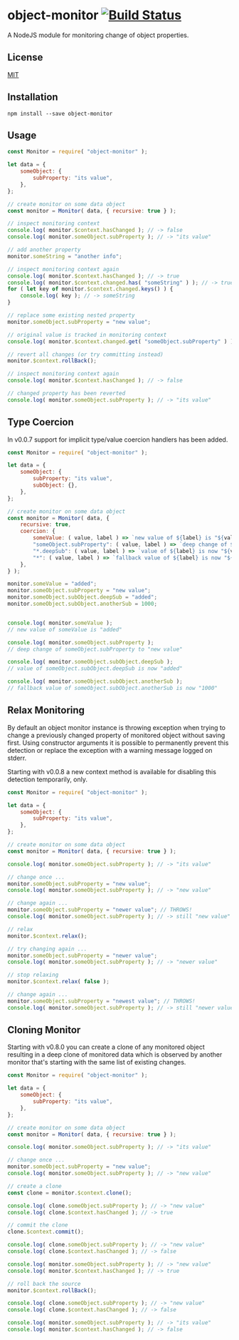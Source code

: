 # object-monitor [![Build Status](https://travis-ci.org/cepharum/object-monitor.svg?branch=master)](https://travis-ci.org/cepharum/object-monitor)

A NodeJS module for monitoring change of object properties.


## License

[MIT](LICENSE)

## Installation

```
npm install --save object-monitor
```

## Usage

```javascript
const Monitor = require( "object-monitor" );

let data = {
    someObject: {
        subProperty: "its value",
    },
};

// create monitor on some data object
const monitor = Monitor( data, { recursive: true } );

// inspect monitoring context
console.log( monitor.$context.hasChanged ); // -> false
console.log( monitor.someObject.subProperty ); // -> "its value"

// add another property
monitor.someString = "another info";

// inspect monitoring context again
console.log( monitor.$context.hasChanged ); // -> true
console.log( monitor.$context.changed.has( "someString" ) ); // -> true
for ( let key of monitor.$context.changed.keys() ) {
    console.log( key ); // -> someString
}

// replace some existing nested property
monitor.someObject.subProperty = "new value";

// original value is tracked in monitoring context
console.log( monitor.$context.changed.get( "someObject.subProperty" ) ); // -> "its value"

// revert all changes (or try committing instead)
monitor.$context.rollBack();

// inspect monitoring context again
console.log( monitor.$context.hasChanged ); // -> false

// changed property has been reverted
console.log( monitor.someObject.subProperty ); // -> "its value"
```

## Type Coercion

In v0.0.7 support for implicit type/value coercion handlers has been added.

```javascript
const Monitor = require( "object-monitor" );

let data = {
    someObject: {
        subProperty: "its value",
        subObject: {},
    },
};

// create monitor on some data object
const monitor = Monitor( data, {
	recursive: true,
	coercion: {
		someValue: ( value, label ) => `new value of ${label} is "${value}"`,
		"someObject.subProperty": ( value, label ) => `deep change of ${label} to "${value}"`,
		"*.deepSub": ( value, label ) => `value of ${label} is now "${value}"`,
		"*": ( value, label ) => `fallback value of ${label} is now "${value}"`
	},
} );

monitor.someValue = "added";
monitor.someObject.subProperty = "new value";
monitor.someObject.subObject.deepSub = "added";
monitor.someObject.subObject.anotherSub = 1000;


console.log( monitor.someValue );
// new value of someValue is "added"

console.log( monitor.someObject.subProperty );
// deep change of someObject.subProperty to "new value"

console.log( monitor.someObject.subObject.deepSub );
// value of someObject.subObject.deepSub is now "added"

console.log( monitor.someObject.subObject.anotherSub );
// fallback value of someObject.subObject.anotherSub is now "1000"
```

## Relax Monitoring

By default an object monitor instance is throwing exception when trying to change a previously changed property of monitored object without saving first. Using constructor arguments it is possible to permanently prevent this detection or replace the exception with a warning message logged on stderr.

Starting with v0.0.8 a new context method is available for disabling this detection temporarily, only.

```javascript
const Monitor = require( "object-monitor" );

let data = {
    someObject: {
        subProperty: "its value",
    },
};

// create monitor on some data object
const monitor = Monitor( data, { recursive: true } );

console.log( monitor.someObject.subProperty ); // -> "its value"

// change once ...
monitor.someObject.subProperty = "new value";
console.log( monitor.someObject.subProperty ); // -> "new value"

// change again ...
monitor.someObject.subProperty = "newer value"; // THROWS!
console.log( monitor.someObject.subProperty ); // -> still "new value"

// relax
monitor.$context.relax();

// try changing again ...
monitor.someObject.subProperty = "newer value";
console.log( monitor.someObject.subProperty ); // -> "newer value"

// stop relaxing
monitor.$context.relax( false );

// change again ...
monitor.someObject.subProperty = "newest value"; // THROWS!
console.log( monitor.someObject.subProperty ); // -> still "newer value"
```

## Cloning Monitor

Starting with v0.8.0 you can create a clone of any monitored object resulting in a deep clone of monitored data which is observed by another monitor that's starting with the same list of existing changes.

```javascript
const Monitor = require( "object-monitor" );

let data = {
    someObject: {
        subProperty: "its value",
    },
};

// create monitor on some data object
const monitor = Monitor( data, { recursive: true } );

console.log( monitor.someObject.subProperty ); // -> "its value"

// change once ...
monitor.someObject.subProperty = "new value";
console.log( monitor.someObject.subProperty ); // -> "new value"

// create a clone
const clone = monitor.$context.clone();

console.log( clone.someObject.subProperty ); // -> "new value"
console.log( clone.$context.hasChanged ); // -> true

// commit the clone
clone.$context.commit();

console.log( clone.someObject.subProperty ); // -> "new value"
console.log( clone.$context.hasChanged ); // -> false

console.log( monitor.someObject.subProperty ); // -> "new value"
console.log( monitor.$context.hasChanged ); // -> true

// roll back the source
monitor.$context.rollBack();

console.log( clone.someObject.subProperty ); // -> "new value"
console.log( clone.$context.hasChanged ); // -> false

console.log( monitor.someObject.subProperty ); // -> "its value"
console.log( monitor.$context.hasChanged ); // -> false
```
